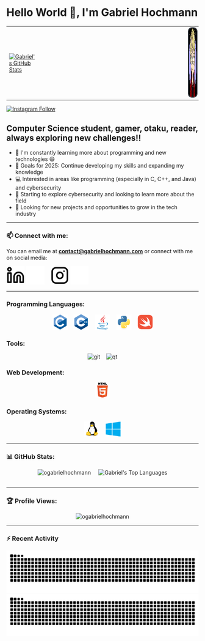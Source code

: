 # Hello World 👋, I'm Gabriel Hochmann

<table style="width: 100%;">
  <tr>
    <td style="text-align: left; padding-right: 200px;">
      <a href="https://github.com/oGabrielhochmann" target="_blank">
        <img src="https://github-readme-stats-git-master-gabriel-hochmann.vercel.app/api?username=oGabrielhochmann&show_icons=true&count_private=true&include_all_commits=true&hide_border=false&title_color=4CAF50&icon_color=00B0FF&bg_color=0D1117&text_color=FFFFFF&border_color=30363D" alt="Gabriel's GitHub Stats">
      </a>
    </td>
    <td style="text-align: right; padding-left: 200px;">
      <a href="https://github.com/oGabrielhochmann" target="_blank">
        <img src="img/icon.gif" alt="Ícone" style="height: 180px; border: 2px solid #30363D; border-radius: 10px;">
      </a>
    </td>
  </tr>
</table>

<p align="left">
  <a href="https://instagram.com/gabrielhochmann" target="_blank">
    <img src="https://img.shields.io/badge/Follow-%40gabrielhochmann-4CAF50?style=for-the-badge&logo=instagram" alt="Instagram Follow">
  </a>
</p>

## Computer Science student, gamer, otaku, reader, always exploring new challenges!!

- 🌱 I'm constantly learning more about programming and new technologies 😄
- 🎯 Goals for 2025: Continue developing my skills and expanding my knowledge
- 💻 Interested in areas like programming (especially in C, C++, and Java) and cybersecurity
- 🔐 Starting to explore cybersecurity and looking to learn more about the field
- 🚀 Looking for new projects and opportunities to grow in the tech industry
  
---

### 📫 Connect with me:
You can email me at **contact@gabrielhochmann.com** or connect with me on social media:

[![LinkedIn - Light](./img/linkedin-light.svg)](https://linkedin.com/in/gabrielhochmann#gh-light-mode-only "LinkedIn Profile")
[![LinkedIn - Dark](./img/linkedin-dark.svg)](https://linkedin.com/in/gabrielhochmann#gh-dark-mode-only "LinkedIn Profile")
&nbsp;&nbsp;
[![Instagram - Light](./img/instagram-light.svg)](https://instagram.com/gabrielhochmann#gh-light-mode-only "Instagram Profile")
[![Instagram - Dark](./img/instagram-dark.svg)](https://instagram.com/gabrielhochmann#gh-dark-mode-only "Instagram Profile")

---

### Programming Languages:

<p align="center">
  <img src="https://raw.githubusercontent.com/devicons/devicon/master/icons/c/c-original.svg" alt="c" style="width:40px; height:40px; text-decoration: none;"/>
  &nbsp;&nbsp;
  <img src="https://raw.githubusercontent.com/devicons/devicon/master/icons/cplusplus/cplusplus-original.svg" alt="cplusplus" style="width:40px; height:40px; text-decoration: none;"/>
  &nbsp;&nbsp;
  <img src="https://raw.githubusercontent.com/devicons/devicon/master/icons/java/java-original.svg" alt="java" style="width:40px; height:40px; text-decoration: none;"/>
  &nbsp;&nbsp;
  <img src="https://raw.githubusercontent.com/devicons/devicon/master/icons/python/python-original.svg" alt="python" style="width:40px; height:40px; text-decoration: none;"/>
  &nbsp;&nbsp;
  <img src="https://raw.githubusercontent.com/devicons/devicon/master/icons/swift/swift-original.svg" alt="swift" style="width:40px; height:40px; text-decoration: none;"/>
</p>


### Tools:

<p align="center">
  <img src="https://www.vectorlogo.zone/logos/git-scm/git-scm-icon.svg" alt="git" style="width:40px; height:40px; text-decoration: none;"/>
  &nbsp;&nbsp;
  <img src="https://upload.wikimedia.org/wikipedia/commons/0/0b/Qt_logo_2016.svg" alt="qt" style="width:40px; height:40px; text-decoration: none;"/>
</p>

### Web Development:

<p align="center">
  <img src="https://raw.githubusercontent.com/devicons/devicon/master/icons/html5/html5-original-wordmark.svg" alt="html5" style="width:40px; height:40px; text-decoration: none;"/>
</p>

### Operating Systems:

<p align="center">
  <img src="https://raw.githubusercontent.com/devicons/devicon/master/icons/linux/linux-original.svg" alt="linux" style="width:40px; height:40px; text-decoration: none;"/>
  &nbsp;&nbsp;
  <img src="https://raw.githubusercontent.com/devicons/devicon/master/icons/windows8/windows8-original.svg" alt="windows" style="width:40px; height:40px; text-decoration: none;"/>
</p>

---

### 📊 GitHub Stats:

<div align="center" style="display: flex; justify-content: center; gap: 20px; flex-wrap: wrap;">
  <!-- Streak Stats -->
  <img src="https://github-readme-streak-stats.herokuapp.com/?user=ogabrielhochmann&theme=radical&hide_border=true&ring=4CAF50&fire=00B0FF&currStreakLabel=4CAF50" alt="ogabrielhochmann" />

  <!-- Top Languages -->
  <img alt="Gabriel's Top Languages" src="https://github-readme-stats-gabriel-hochmann.vercel.app/api/top-langs/?username=oGabrielhochmann&layout=compact&title_color=4CAF50&icon_color=00B0FF&bg_color=141321&hide_border=true&text_color=FFFFFF&border_color=30363D&hide=html,css" />
</div>
<br />


---

### 🏆 Profile Views:
<p align="center">
  <img src="https://komarev.com/ghpvc/?username=ogabrielhochmann&label=Profile%20views&color=0e75b6&style=flat" alt="ogabrielhochmann" />
</p>

---

### :zap: Recent Activity
<!--START_SECTION:activity-->

<!--END_SECTION:activity-->

[![Snake Gif - Light](https://raw.githubusercontent.com/oGabrielhochmann/oGabrielhochmann/output/github-contribution-grid-snake.svg#gh-light-mode-only)](https://github.com/oGabrielhochmann/oGabrielhochmann/blob/output/github-contribution-grid-snake.svg)
[![Snake Gif - Dark](https://raw.githubusercontent.com/oGabrielhochmann/oGabrielhochmann/output/github-contribution-grid-snake-dark.svg#gh-dark-mode-only)](https://github.com/oGabrielhochmann/oGabrielhochmann/blob/output/github-contribution-grid-snake-dark.svg)

